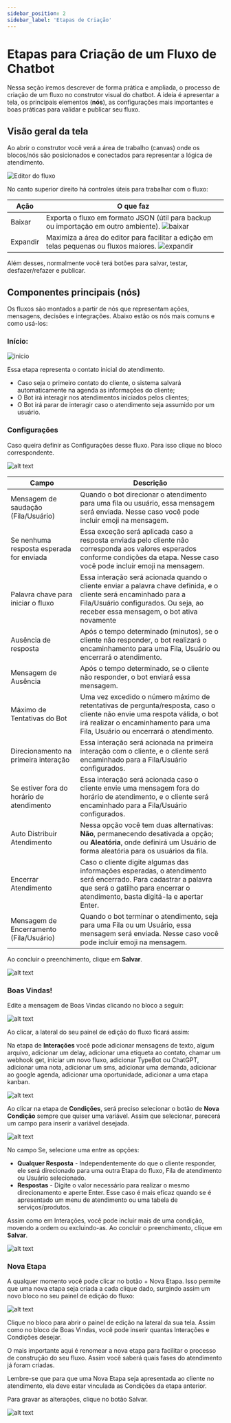 ```yaml
---
sidebar_position: 2
sidebar_label: 'Etapas de Criação'
---
```


# Etapas para Criação de um Fluxo de Chatbot

Nessa seção iremos descrever de forma prática e ampliada, o processo de criação de um fluxo no construtor visual do chatbot. A ideia é apresentar a tela, os principais elementos (**nós**), as configurações mais importantes e boas práticas para validar e publicar seu fluxo.

## Visão geral da tela

Ao abrir o construtor você verá a área de trabalho (canvas) onde os blocos/nós são posicionados e conectados para representar a lógica de atendimento.

![Editor do fluxo](assets/image-13.png)

No canto superior direito há controles úteis para trabalhar com o fluxo:

| Ação | O que faz |
|------|----------|
| Baixar | Exporta o fluxo em formato JSON (útil para backup ou importação em outro ambiente). ![baixar](assets/image-14.png) |
| Expandir | Maximiza a área do editor para facilitar a edição em telas pequenas ou fluxos maiores. ![expandir](assets/image-15.png) |

Além desses, normalmente você terá botões para salvar, testar, desfazer/refazer e publicar.

## Componentes principais (nós)

Os fluxos são montados a partir de nós que representam ações, mensagens, decisões e integrações. Abaixo estão os nós mais comuns e como usá-los:

### Início: 

![inicio](assets/image-16.png)

Essa etapa representa o contato inicial do atendimento.

* Caso seja o primeiro contato do cliente, o sistema salvará automaticamente na agenda as informações do cliente;
* O Bot irá interagir nos atendimentos iniciados pelos clientes;
* O Bot irá parar de interagir caso o atendimento seja assumido por um usuário.

### Configurações

Caso queira definir as Configurações desse fluxo. Para isso clique no bloco correspondente.

![alt text](assets/image-18.png)

| Campo | Descrição |
| --- | --- |
| Mensagem de saudação (Fila/Usuário) | Quando o bot direcionar o atendimento para uma fila ou usuário, essa mensagem será enviada. Nesse caso você pode incluir emoji na mensagem. |
| Se nenhuma resposta esperada for enviada | Essa exceção será aplicada caso a resposta enviada pelo cliente não corresponda aos valores esperados conforme condições da etapa. Nesse caso você pode incluir emoji na mensagem. |
| Palavra chave para iniciar o fluxo | Essa interação será acionada quando o cliente enviar a palavra chave definida, e o cliente será encaminhado para a Fila/Usuário configurados. Ou seja, ao receber essa mensagem, o bot ativa novamente |
| Ausência de resposta | Após o tempo determinado (minutos), se o cliente não responder, o bot realizará o encaminhamento para uma Fila, Usuário ou encerrará o atendimento. |
| Mensagem de Ausência | Após o tempo determinado, se o cliente não responder, o bot enviará essa mensagem. |
| Máximo de Tentativas do Bot | Uma vez excedido o número máximo de retentativas de pergunta/resposta, caso o cliente não envie uma respota válida, o bot irá realizar o encaminhamento para uma Fila, Usuário ou encerrará o atendimento. |
| Direcionamento na primeira interação | Essa interação será acionada na primeira interação com o cliente, e o cliente será encaminhado para a Fila/Usuário configurados. |
| Se estiver fora do horário de atendimento | Essa interação será acionada caso o cliente envie uma mensagem fora do horário de atendimento, e o cliente será encaminhado para a Fila/Usuário configurados. |
| Auto Distribuir Atendimento | Nessa opção você tem duas alternativas: **Não**, permanecendo desativada a opção; ou **Aleatória**, onde definirá um Usuário de forma aleatória para os usuários da fila. |
| Encerrar Atendimento | Caso o cliente digite algumas das informações esperadas, o atendimento será encerrado. Para cadastrar a palavra que será o gatilho para encerrar o atendimento, basta digitá-la e apertar Enter. |
| Mensagem de Encerramento (Fila/Usuário) | Quando o bot terminar o atendimento, seja para uma Fila ou um Usuário, essa mensagem será enviada. Nesse caso você pode incluir emoji na mensagem. |

Ao concluir o preenchimento, clique em **Salvar**.

![alt text](assets/image-19.png)

### Boas Vindas!

Edite a mensagem de Boas Vindas clicando no bloco a seguir:

![alt text](assets/image-20.png)

Ao clicar, a lateral do seu painel de edição do fluxo ficará assim:

Na etapa de **Interações** você pode adicionar mensagens de texto, algum arquivo, adicionar um delay, adicionar uma etiqueta ao contato, chamar um webhook get, iniciar um novo fluxo, adicionar TypeBot ou ChatGPT, adicionar uma nota, adicionar um sms, adicionar uma demanda, adicionar ao google agenda, adicionar uma oportunidade, adicionar a uma etapa kanban.

![alt text](assets/image-21.png)

Ao clicar na etapa de **Condições**, será preciso selecionar o botão de **Nova Condição** sempre que quiser uma variável. Assim que selecionar, parecerá um campo para inserir a variável desejada.

![alt text](assets/image-22.png)

No campo Se, selecione uma entre as opções:

* **Qualquer Resposta** - Independentemente do que o cliente responder, ele será direcionado para uma outra Etapa do fluxo, Fila de atendimento ou Usuário selecionado.
* **Respostas** - Digite o valor necessário para realizar o mesmo direcionamento e aperte Enter. Esse caso é mais eficaz quando se é apresentado um menu de atendimento ou uma tabela de serviços/produtos.
  
Assim como em Interações, você pode incluir mais de uma condição, movendo a ordem ou excluindo-as. Ao concluir o preenchimento, clique em **Salvar**.

![alt text](assets/image-23.png)

### Nova Etapa

A qualquer momento você pode clicar no botão + Nova Etapa. Isso permite que uma nova etapa seja criada a cada clique dado, surgindo assim um novo bloco no seu painel de edição do fluxo:

![alt text](assets/image-24.png)

Clique no bloco para abrir o painel de edição na lateral da sua tela. Assim como no bloco de Boas Vindas, você pode inserir quantas Interações e Condições desejar.

O mais importante aqui é renomear a nova etapa para facilitar o processo de construção do seu fluxo. Assim você saberá quais fases do atendimento já foram criadas.

Lembre-se que para que uma Nova Etapa seja apresentada ao cliente no atendimento, ela deve estar vinculada as Condições da etapa anterior.

Para gravar as alterações, clique no botão Salvar.

![alt text](assets/image-23.png)